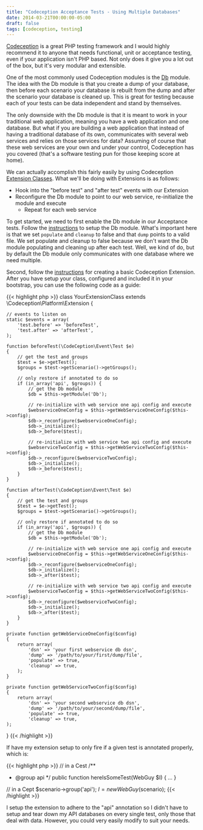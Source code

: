 ```yaml
---
title: "Codeception Acceptance Tests - Using Multiple Databases"
date: 2014-03-21T00:00:00-05:00
draft: false
tags: [codeception, testing]
---
```


[Codeception](http://codeception.com/) is a great PHP testing framework and I would highly recommend it to anyone that needs functional, unit or acceptance testing, even if your application isn't PHP based. Not only does it give you a lot out of the box, but it's very modular and extensible.

<!--more-->

One of the most commonly used Codeception modules is the [Db](http://codeception.com/docs/modules/Db) module. The idea with the Db module is that you create a dump of your database, then before each scenario your database is rebuilt from the dump and after the scenario your database is cleaned up. This is great for testing because each of your tests can be data independent and stand by themselves.

The only downside with the Db module is that it is meant to work in your traditional web application, meaning you have a web application and one database. But what if you are building a web application that instead of having a traditional database of its own, communicates with several web services and relies on those services for data? Assuming of course that these web services are your own and under your control, Codeception has you covered (that's a software testing pun for those keeping score at home).

We can actually accomplish this fairly easily by using Codeception [Extension Classes](http://codeception.com/docs/08-Customization#Extension-classes). What we'll be doing with Extensions is as follows:

* Hook into the "before test" and "after test" events with our Extension
* Reconfigure the Db module to point to our web service, re-initialize the module and execute
  * Repeat for each web service

To get started, we need to first enable the Db module in our Acceptance tests. Follow the [instructions](http://codeception.com/docs/modules/Db#Config) to setup the Db module. What's important here is that we set `populate` and `cleanup` to false and that `dump` points to a valid file. We set populate and cleanup to false because we don't want the Db module populating and cleaning up after each test. Well, we kind of do, but by default the Db module only communicates with one database where we need multiple.

Second, follow the [instructions](http://codeception.com/docs/08-Customization#Extension-classes) for creating a basic Codeception Extension. After you have setup your class, configured and included it in your bootstrap, you can use the following code as a guide:

{{< highlight php >}}
class YourExtensionClass extends \Codeception\Platform\Extension {

    // events to listen on
    static $events = array(
        'test.before' => 'beforeTest',
        'test.after' => 'afterTest',
    );

    function beforeTest(\CodeCeption\Event\Test $e)
    {
        // get the test and groups
        $test = $e->getTest();
        $groups = $test->getScenario()->getGroups();

        // only restore if annotated to do so
        if (in_array('api', $groups)) {
            // get the Db module
            $db = $this->getModule('Db');

            // re-initialize with web service one api config and execute
            $webserviceOneConfig = $this->getWebServiceOneConfig($this->config);
            $db->_reconfigure($webserviceOneConfig);
            $db->_initialize();
            $db->_before($test);

            // re-initialize with web service two api config and execute
            $webserviceTwoConfig = $this->getWebServiceTwoConfig($this->config);
            $db->_reconfigure($webserviceTwoConfig);
            $db->_initialize();
            $db->_before($test);
        }
    }

    function afterTest(\CodeCeption\Event\Test $e)
    {
        // get the test and groups
        $test = $e->getTest();
        $groups = $test->getScenario()->getGroups();

        // only restore if annotated to do so
        if (in_array('api', $groups)) {
            // get the Db module
            $db = $this->getModule('Db');

            // re-initialize with web service one api config and execute
            $webserviceOneConfig = $this->getWebServiceOneConfig($this->config);
            $db->_reconfigure($webserviceOneConfig);
            $db->_initialize();
            $db->_after($test);

            // re-initialize with web service two api config and execute
            $webserviceTwoConfig = $this->getWebServiceTwoConfig($this->config);
            $db->_reconfigure($webserviceTwoConfig);
            $db->_initialize();
            $db->_after($test);
        }
    }

    private function getWebServiceOneConfig($config)
    {
        return array(
            'dsn' => 'your first webservice db dsn',
            'dump' => '/path/to/your/first/dump/file',
            'populate' => true,
            'cleanup' => true,
        );
    }

    private function getWebServiceTwoConfig($config)
    {
        return array(
            'dsn' => 'your second webservice db dsn',
            'dump' => '/path/to/your/second/dump/file',
            'populate' => true,
            'cleanup' => true,
    );
}
{{< /highlight >}}

If have my extension setup to only fire if a given test is annotated properly, which is:

{{< highlight php >}}
// in a Cest
/**
 * @group api
 */
public function hereIsSomeTest(WebGuy $I)
{
...
}

// in a Cept
$scenario->group('api');
$I = new WebGuy($scenario);
{{< /highlight >}}

I setup the extension to adhere to the "api" annotation so I didn't have to setup and tear down my API databases on every single test, only those that deal with data. However, you could very easily modify to suit your needs.

